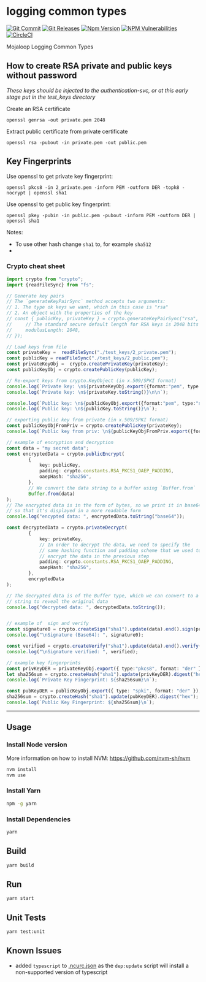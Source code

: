 # logging common types 

[![Git Commit](https://img.shields.io/github/last-commit/mojaloop/auditing-bc.svg?style=flat)](https://github.com/mojaloop/auditing-bc/commits/master)
[![Git Releases](https://img.shields.io/github/release/mojaloop/auditing-bc.svg?style=flat)](https://github.com/mojaloop/auditing-bc/releases)
[![Npm Version](https://img.shields.io/npm/v/@mojaloop-poc/auditing-bc.svg?style=flat)](https://www.npmjs.com/package/@mojaloop-poc/auditing-bc)
[![NPM Vulnerabilities](https://img.shields.io/snyk/vulnerabilities/npm/@mojaloop/auditing-bc.svg?style=flat)](https://www.npmjs.com/package/@mojaloop-poc/auditing-bc)
[![CircleCI](https://circleci.com/gh/mojaloop/auditing-bc.svg?style=svg)](https://circleci.com/gh/mojaloop/auditing-bc)

Mojaloop Logging Common Types


## How to create RSA private and public keys without password

*These keys should be injected to the authentication-svc, or at this early stage put in the test_keys directory*

Create an RSA certificate

`openssl genrsa -out private.pem 2048`

Extract public certificate from private certificate

`openssl rsa -pubout -in private.pem -out public.pem`

## Key Fingerprints

Use openssl to get private key fingerprint:
```shell
openssl pkcs8 -in 2_private.pem -inform PEM -outform DER -topk8 -nocrypt | openssl sha1
```

Use openssl to get public key fingerprint:
```shell
openssl pkey -pubin -in public.pem -pubout -inform PEM -outform DER | openssl sha1
```

Notes:
- To use other hash change `sha1` to, for example `sha512`
- 

### Crypto cheat sheet
```typescript
import crypto from "crypto";
import {readFileSync} from "fs";

// Generate key pairs
// The `generateKeyPairSync` method accepts two arguments:
// 1. The type ok keys we want, which in this case is "rsa"
// 2. An object with the properties of the key
// const { publicKey, privateKey } = crypto.generateKeyPairSync("rsa", {
//     // The standard secure default length for RSA keys is 2048 bits
//     modulusLength: 2048,
// });

// Load keys from file
const privateKey =  readFileSync("./test_keys/2_private.pem");
const publicKey = readFileSync("./test_keys/2_public.pem");
const privateKeyObj =  crypto.createPrivateKey(privateKey);
const publicKeyObj = crypto.createPublicKey(publicKey);

// Re-export keys from crypto.KeyObject (in x.509/SPKI format)
console.log(`Private key: \n${privateKeyObj.export({format:"pem", type:"pkcs1"})}\n`);
console.log(`Private key: \n${privateKey.toString()}\n\n`);

console.log(`Public key: \n${publicKeyObj.export({format:"pem", type:"spki"})}\n`);
console.log(`Public key: \n${publicKey.toString()}\n`);

// exporting public key from private (in x.509/SPKI format)
const publicKeyObjFromPriv = crypto.createPublicKey(privateKey);
console.log(`Public key from priv: \n${publicKeyObjFromPriv.export({format:"pem", type:"spki"})}\n`);

// example of encryption and decryption
const data = "my secret data";
const encryptedData = crypto.publicEncrypt(
        {
            key: publicKey,
            padding: crypto.constants.RSA_PKCS1_OAEP_PADDING,
            oaepHash: "sha256",
        },
        // We convert the data string to a buffer using `Buffer.from`
        Buffer.from(data)
);
// The encrypted data is in the form of bytes, so we print it in base64 format
// so that it's displayed in a more readable form
console.log("encypted data: ", encryptedData.toString("base64"));

const decryptedData = crypto.privateDecrypt(
        {
            key: privateKey,
            // In order to decrypt the data, we need to specify the
            // same hashing function and padding scheme that we used to
            // encrypt the data in the previous step
            padding: crypto.constants.RSA_PKCS1_OAEP_PADDING,
            oaepHash: "sha256",
        },
        encryptedData
);

// The decrypted data is of the Buffer type, which we can convert to a
// string to reveal the original data
console.log("decrypted data: ", decryptedData.toString());


// example of  sign and verify
const signature0 = crypto.createSign("sha1").update(data).end().sign(privateKey).toString("base64");
console.log("\nSignature (Base64): ", signature0);

const verified = crypto.createVerify("sha1").update(data).end().verify(publicKey, Buffer.from(signature0, "base64"));
console.log("\nSignature verified: ", verified);

// example key fingerprints
const privKeyDER = privateKeyObj.export({ type:"pkcs8", format: "der" });
let sha256sum = crypto.createHash("sha1").update(privKeyDER).digest("hex");
console.log(`Private Key Fingerprint: ${sha256sum}\n`);

const pubKeyDER = publicKeyObj.export({ type: "spki", format: "der" });
sha256sum = crypto.createHash("sha1").update(pubKeyDER).digest("hex");
console.log(`Public Key Fingerprint: ${sha256sum}\n`);

```

---


## Usage

### Install Node version

More information on how to install NVM: https://github.com/nvm-sh/nvm

```bash
nvm install
nvm use
```

### Install Yarn

```bash
npm -g yarn
```

### Install Dependencies

```bash
yarn
```

## Build

```bash
yarn build
```

## Run

```bash
yarn start
```

## Unit Tests

```bash
yarn test:unit
```

## Known Issues

- added `typescript` to [.ncurc.json](./.ncurc.json) as the `dep:update` script will install a non-supported version of typescript
